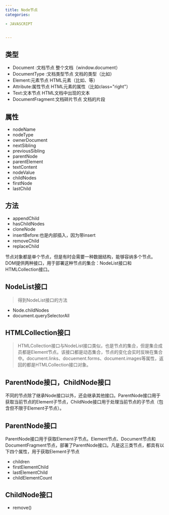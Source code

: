 ```yaml
---
title: Node节点
categories: 

- JAVASCRIPT


---
```


## 类型
- Document :文档节点	整个文档（window.document）
- DocumentType :文档类型节点	文档的类型（比如）
- Element:元素节点	HTML元素（比如、等）
- Attribute:属性节点	HTML元素的属性（比如class="right"）
- Text:文本节点	HTML文档中出现的文本
- DocumentFragment:文档碎片节点	文档的片段

## 属性
- nodeName
- nodeType
- ownerDocument
- nextSibling
- previousSibling
- parentNode
- parentElement
- textContent
- nodeValue
- childNodes
- firstNode
- lastChild

## 方法
- appendChild
- hasChildNodes
- cloneNode
- insertBefore:也是内部插入，因为带insert
- removeChild
- replaceChild


节点对象都是单个节点，但是有时会需要一种数据结构，能够容纳多个节点。DOM提供两种接口，用于部署这种节点的集合：NodeList接口和HTMLCollection接口。

## NodeList接口
> 得到NodeList接口的方法
- Node.childNodes
- document.querySelectorAll

	
## HTMLCollection接口
>HTMLCollection接口与NodeList接口类似，也是节点的集合，但是集合成员都是Element节点。该接口都是动态集合，节点的变化会实时反映在集合中。document.links、docuement.forms、document.images等属性，返回的都是HTMLCollection接口对象。


## ParentNode接口，ChildNode接口

不同的节点除了继承Node接口以外，还会继承其他接口。ParentNode接口用于获取当前节点的Element子节点，ChildNode接口用于处理当前节点的子节点（包含但不限于Element子节点）。

## ParentNode接口
ParentNode接口用于获取Element子节点。Element节点、Document节点和DocumentFragment节点，部署了ParentNode接口。凡是这三类节点，都具有以下四个属性，用于获取Element子节点

- children
- firstElementChild
- lastElementChild
- childElementCount

## ChildNode接口
- remove()


